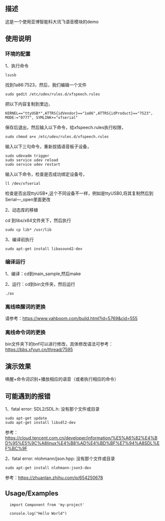
## 描述
这是一个使用亚博智能科大讯飞语音模块的demo

## 使用说明
### 环境的配置
1、执行命令
~~~
lsusb
~~~
找到1a86:7523，然后，我们编辑一个文件
~~~
sudo gedit /etc/udev/rules.d/xfspeech.rules
~~~
把以下内容复制到里边，
~~~
KERNEL=="ttyUSB*",ATTRS{idVendor}=="1a86",ATTRS{idProduct}=="7523", MODE:="0777", SYMLINK+="xfserial"
~~~
保存后退出，然后输入以下命令，给xfspeech.rules执行权限，
~~~
sudo chmod a+x /etc/udev/rules.d/xfspeech.rules
~~~
输入以下三句命令，重新拔插语音板子设备，
~~~
sudo udevadm trigger
sudo service udev reload 
sudo service udev restart 
~~~
输入以下命令，检查是否成功绑定设备号，
~~~
ll /dev/xfserial
~~~
检查是否出现ttyUSB*,这个不同设备不一样，例如是ttyUSB0,将其复制然后到Serial—_open里面更改

2、动态库的移植

cd 到libs/x64文件夹下，然后执行
~~~
sudo cp lib* /usr/lib
~~~

3、编译前执行
~~~
sudo apt-get install libasound2-dev
~~~

### 编译运行
1、编译：cd到main_sample,然后make

2、运行：cd到bin文件夹，然后运行
~~~
./as
~~~

### 离线唤醒词的更换
请参考：https://www.yahboom.com/build.html?id=5769&cid=555

### 离线命令词的更换
bin文件夹下的bnf可以进行修改，具体修改语法可参考：https://bbs.xfyun.cn/thread/7595

## 演示效果
唤醒+命令词识别+播放相应的语音（或者执行相应的命令）

## 可能遇到的报错
1、fatal error: SDL2/SDL.h: 没有那个文件或目录
~~~
sudo apt-get update
sudo apt-get install libsdl2-dev
~~~
参考：https://cloud.tencent.com.cn/developer/information/%E5%A6%82%E4%BD%95%E5%9C%A8linux%E4%B8%AD%E4%BD%BF%E7%94%A8SDL%EF%BC%9F

2、fatal error: nlohmann/json.hpp: 没有那个文件或目录
~~~
sudo apt-get install nlohmann-json3-dev
~~~
参考：https://zhuanlan.zhihu.com/p/654250678

## Usage/Examples  
~~~javascr
  import Component from 'my-project'

  console.log("Hello World")
~~~  
